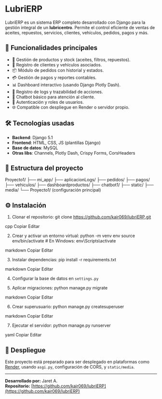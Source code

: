 # LubriERP

LubriERP es un sistema ERP completo desarrollado con Django para la gestión integral de un **lubricentro**. Permite el control eficiente de ventas de aceites, repuestos, servicios, clientes, vehículos, pedidos, pagos y más.




## 🧩 Funcionalidades principales

- 🛒 Gestión de productos y stock (aceites, filtros, repuestos).
- 👤 Registro de clientes y vehículos asociados.
- 📦 Módulo de pedidos con historial y estados.
- 💳 Gestión de pagos y reportes contables.
- 📊 Dashboard interactivo (usando Django Plotly Dash).
- 🧾 Registro de logs y trazabilidad de acciones.
- 💬 Chatbot básico para atención al cliente.
- 🔐 Autenticación y roles de usuarios.
- 🌐 Compatible con despliegue en Render o servidor propio.

## 🛠️ Tecnologías usadas

- **Backend**: Django 5.1
- **Frontend**: HTML, CSS, JS (plantillas Django)
- **Base de datos**: MySQL
- **Otras libs**: Channels, Plotly Dash, Crispy Forms, CorsHeaders

## 📂 Estructura del proyecto

Proyecto1/
├── mi_app/
├── aplicacionLogs/
├── pedidos/
├── pagos/
├── vehiculos/
├── dashboardproductos/
├── chatbot1/
├── static/
├── media/
└── Proyecto1/ (configuración principal)


## ⚙️ Instalación


1. Clonar el repositorio:
git clone https://github.com/kair069/lubriERP.git

cpp
Copiar
Editar

2. Crear y activar un entorno virtual:
python -m venv env
source env/bin/activate # En Windows: env\Scripts\activate

markdown
Copiar
Editar

3. Instalar dependencias:
pip install -r requirements.txt

markdown
Copiar
Editar

4. Configurar la base de datos en `settings.py`

5. Aplicar migraciones:
python manage.py migrate

markdown
Copiar
Editar

6. Crear superusuario:
python manage.py createsuperuser

markdown
Copiar
Editar

7. Ejecutar el servidor:
python manage.py runserver

yaml
Copiar
Editar

## 🚀 Despliegue

Este proyecto está preparado para ser desplegado en plataformas como [Render](https://render.com), usando `asgi.py`, configuración de CORS, y `static/media`.

---

**Desarrollado por:** Jaret A.  
**Repositorio:** [https://github.com/kair069/lubriERP](https://github.com/kair069/lubriERP)
